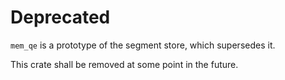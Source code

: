 # Deprecated

`mem_qe` is a prototype of the segment store, which supersedes it.

This crate shall be removed at some point in the future.